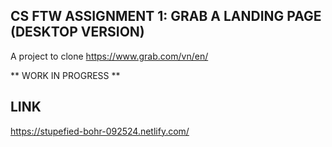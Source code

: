## CS FTW ASSIGNMENT 1: GRAB A LANDING PAGE (DESKTOP VERSION)

A project to clone https://www.grab.com/vn/en/

**  WORK IN PROGRESS **

## LINK
https://stupefied-bohr-092524.netlify.com/
